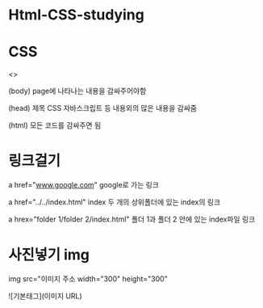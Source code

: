 # Html-CSS-studying

# CSS

<<style>>

h1 {
     font-size: 64px; 폰트 사이즈
     
     text-align: center; 중앙으로 놓기
     
     margin-top: 100px; 위로 100px 띄기
     
}
</style>>

(body) page에 나타나는 내용을 감싸주어야함

(head) 제목 CSS 자바스크립트 등 내용외의 많은 내용을 감싸줌

(html) 모든 코드를 감싸주면 됨

# 링크걸기

a href="www.google.com" google로 가는 링크

a href="../../index.html" index 두 개의 상위폴더에 있는 index의 링크

a hrex="folder 1/folder 2/index.html" 폴더 1과 폴더 2 안에 있는 index파일 링크

# 사진넣기 img

img src="이미지 주소  width="300" height="300"

![기본태그](이미지 URL)
